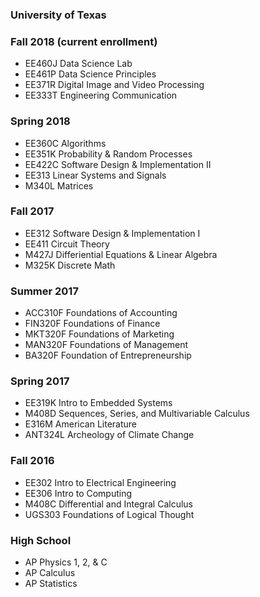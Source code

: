 ### University of Texas

### Fall 2018 (current enrollment)
- EE460J Data Science Lab
- EE461P Data Science Principles
- EE371R Digital Image and Video Processing
- EE333T Engineering Communication

### Spring 2018
- EE360C Algorithms 
- EE351K Probability & Random Processes
- EE422C Software Design & Implementation II
- EE313 Linear Systems and Signals
- M340L Matrices

### Fall 2017
- EE312 Software Design & Implementation I
- EE411 Circuit Theory
- M427J Differiential Equations & Linear Algebra
- M325K Discrete Math

### Summer 2017
- ACC310F Foundations of Accounting
- FIN320F Foundations of Finance
- MKT320F Foundations of Marketing
- MAN320F Foundations of Management
- BA320F Foundation of Entrepreneurship

### Spring 2017
- EE319K Intro to Embedded Systems
- M408D Sequences, Series, and Multivariable Calculus
- E316M American Literature
- ANT324L Archeology of Climate Change

### Fall 2016
- EE302 Intro to Electrical Engineering
- EE306 Intro to Computing
- M408C Differential and Integral Calculus
- UGS303 Foundations of Logical Thought

### High School
- AP Physics 1, 2, & C
- AP Calculus
- AP Statistics
